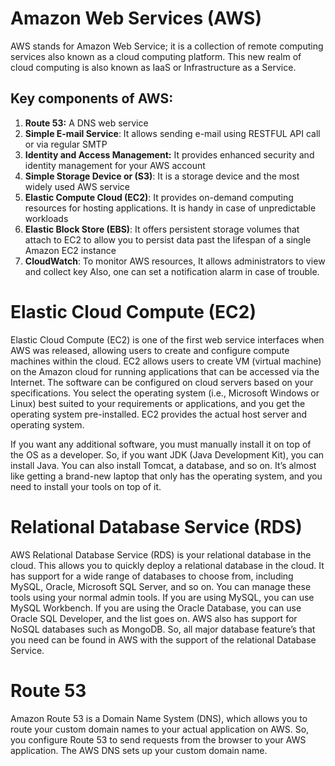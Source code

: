 # Amazon Web Services (AWS)

AWS stands for Amazon Web Service; it is a collection of remote computing services also known as a cloud computing
platform. This new realm of cloud computing is also known as IaaS or Infrastructure as a Service.

## Key components of AWS:

1. **Route 53:** A DNS web service
2. **Simple E-mail Service**: It allows sending e-mail using RESTFUL API call or via regular SMTP
3. **Identity and Access Management:** It provides enhanced security and identity management for your AWS account
4. **Simple Storage Device or (S3)**: It is a storage device and the most widely used AWS service
5. **Elastic Compute Cloud (EC2)**: It provides on-demand computing resources for hosting applications. It is handy in
   case of unpredictable workloads
6. **Elastic Block Store (EBS)**: It offers persistent storage volumes that attach to EC2 to allow you to persist data
   past the lifespan of a single Amazon EC2 instance
7. **CloudWatch**: To monitor AWS resources, It allows administrators to view and collect key Also, one can set a
   notification alarm in case of trouble.



# Elastic Cloud Compute (EC2)

Elastic Cloud Compute (EC2) is one of the first web service interfaces when AWS was released, allowing users to create and configure compute machines within the cloud. EC2 allows users to create VM (virtual machine) on the Amazon cloud for running applications that can be accessed via the Internet. The software can be configured on cloud servers based on your specifications. You select the operating system (i.e., Microsoft Windows or Linux) best suited to your requirements or applications, and you get the operating system pre-installed. EC2 provides the actual host server and operating system.

If you want any additional software, you must manually install it on top of the OS as a developer. So, if you want JDK (Java Development Kit), you can install Java. You can also install Tomcat, a database, and so on. It’s almost like getting a brand-new laptop that only has the operating system, and you need to install your tools on top of it.



# Relational Database Service (RDS)

AWS Relational Database Service (RDS) is your relational database in the cloud. This allows you to quickly deploy a relational database in the cloud. It has support for a wide range of databases to choose from, including MySQL, Oracle, Microsoft SQL Server, and so on. You can manage these tools using your normal admin tools. If you are using MySQL, you can use MySQL Workbench. If you are using the Oracle Database, you can use Oracle SQL Developer, and the list goes on. AWS also has support for NoSQL databases such as MongoDB. So, all major database feature’s that you need can be found in AWS with the support of the relational Database Service.


# Route 53

Amazon Route 53 is a Domain Name System (DNS), which allows you to route your custom domain names to your actual application on AWS. So, you configure Route 53 to send requests from the browser to your AWS application. The AWS DNS sets up your custom domain name.


















